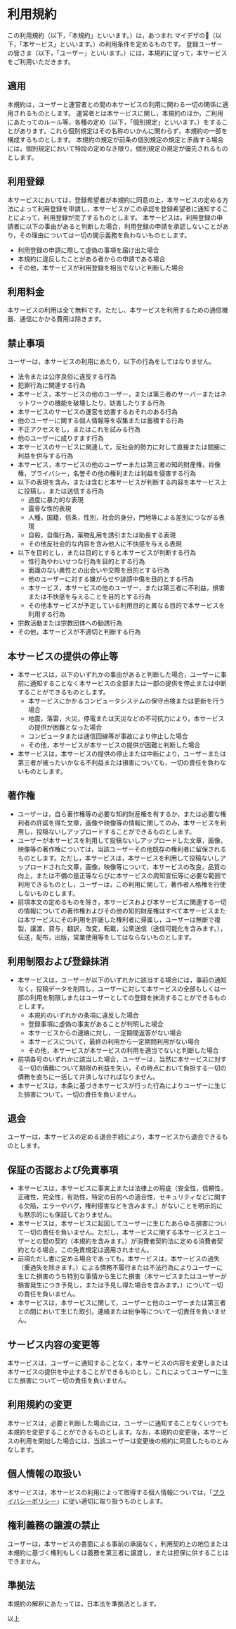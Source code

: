 # 利用規約

この利用規約（以下，「本規約」といいます。）は，あつまれ マイデザの🌳（以下，「本サービス」といいます。）の利用条件を定めるものです。
登録ユーザーの皆さま（以下，「ユーザー」といいます。）には，本規約に従って，本サービスをご利用いただきます。

## 適用
本規約は，ユーザーと運営者との間の本サービスの利用に関わる一切の関係に適用されるものとします。
運営者とは本サービスに関し，本規約のほか，ご利用にあたってのルール等，各種の定め（以下，「個別規定」といいます。）をすることがあります。これら個別規定はその名称のいかんに関わらず，本規約の一部を構成するものとします。
本規約の規定が前条の個別規定の規定と矛盾する場合には，個別規定において特段の定めなき限り，個別規定の規定が優先されるものとします。

## 利用登録
本サービスにおいては，登録希望者が本規約に同意の上，本サービスの定める方法によって利用登録を申請し，本サービスがこの承認を登録希望者に通知することによって，利用登録が完了するものとします。
本サービスは，利用登録の申請者に以下の事由があると判断した場合，利用登録の申請を承認しないことがあり，その理由については一切の開示義務を負わないものとします。
* 利用登録の申請に際して虚偽の事項を届け出た場合
* 本規約に違反したことがある者からの申請である場合
* その他，本サービスが利用登録を相当でないと判断した場合

## 利用料金
本サービスの利用は全て無料です。ただし、本サービスを利用するための通信機器、通信にかかる費用は除きます。

## 禁止事項
ユーザーは，本サービスの利用にあたり，以下の行為をしてはなりません。

* 法令または公序良俗に違反する行為
* 犯罪行為に関連する行為
* 本サービス，本サービスの他のユーザー，または第三者のサーバーまたはネットワークの機能を破壊したり，妨害したりする行為
* 本サービスのサービスの運営を妨害するおそれのある行為
* 他のユーザーに関する個人情報等を収集または蓄積する行為
* 不正アクセスをし，またはこれを試みる行為
* 他のユーザーに成りすます行為
* 本サービスのサービスに関連して，反社会的勢力に対して直接または間接に利益を供与する行為
* 本サービス，本サービスの他のユーザーまたは第三者の知的財産権，肖像権，プライバシー，名誉その他の権利または利益を侵害する行為
* 以下の表現を含み，または含むと本サービスが判断する内容を本サービス上に投稿し，または送信する行為
  * 過度に暴力的な表現
  * 露骨な性的表現
  * 人種，国籍，信条，性別，社会的身分，門地等による差別につながる表現
  * 自殺，自傷行為，薬物乱用を誘引または助長する表現
  * その他反社会的な内容を含み他人に不快感を与える表現
* 以下を目的とし，または目的とすると本サービスが判断する行為
  * 性行為やわいせつな行為を目的とする行為
  * 面識のない異性との出会いや交際を目的とする行為
  * 他のユーザーに対する嫌がらせや誹謗中傷を目的とする行為
  * 本サービス，本サービスの他のユーザー，または第三者に不利益，損害または不快感を与えることを目的とする行為
  * その他本サービスが予定している利用目的と異なる目的で本サービスを利用する行為
* 宗教活動または宗教団体への勧誘行為
* その他，本サービスが不適切と判断する行為

## 本サービスの提供の停止等
* 本サービスは，以下のいずれかの事由があると判断した場合，ユーザーに事前に通知することなく本サービスの全部または一部の提供を停止または中断することができるものとします。
  * 本サービスにかかるコンピュータシステムの保守点検または更新を行う場合
  * 地震，落雷，火災，停電または天災などの不可抗力により，本サービスの提供が困難となった場合
  * コンピュータまたは通信回線等が事故により停止した場合
  * その他，本サービスが本サービスの提供が困難と判断した場合
* 本サービスは，本サービスの提供の停止または中断により，ユーザーまたは第三者が被ったいかなる不利益または損害についても，一切の責任を負わないものとします。

## 著作権
* ユーザーは，自ら著作権等の必要な知的財産権を有するか，または必要な権利者の許諾を得た文章，画像や映像等の情報に関してのみ，本サービスを利用し，投稿ないしアップロードすることができるものとします。
* ユーザーが本サービスを利用して投稿ないしアップロードした文章，画像，映像等の著作権については，当該ユーザーその他既存の権利者に留保されるものとします。ただし，本サービスは，本サービスを利用して投稿ないしアップロードされた文章，画像，映像等について，本サービスの改良，品質の向上，または不備の是正等ならびに本サービスの周知宣伝等に必要な範囲で利用できるものとし，ユーザーは，この利用に関して，著作者人格権を行使しないものとします。
* 前項本文の定めるものを除き，本サービスおよび本サービスに関連する一切の情報についての著作権およびその他の知的財産権はすべて本サービスまたは本サービスにその利用を許諾した権利者に帰属し，ユーザーは無断で複製，譲渡，貸与，翻訳，改変，転載，公衆送信（送信可能化を含みます。），伝送，配布，出版，営業使用等をしてはならないものとします。

## 利用制限および登録抹消
* 本サービスは，ユーザーが以下のいずれかに該当する場合には，事前の通知なく，投稿データを削除し，ユーザーに対して本サービスの全部もしくは一部の利用を制限しまたはユーザーとしての登録を抹消することができるものとします。
  * 本規約のいずれかの条項に違反した場合
  * 登録事項に虚偽の事実があることが判明した場合
  * 本サービスからの連絡に対し，一定期間返答がない場合
  * 本サービスについて，最終の利用から一定期間利用がない場合
  * その他，本サービスが本サービスの利用を適当でないと判断した場合
* 前項各号のいずれかに該当した場合，ユーザーは，当然に本サービスに対する一切の債務について期限の利益を失い，その時点において負担する一切の債務を直ちに一括して弁済しなければなりません。
* 本サービスは，本条に基づき本サービスが行った行為によりユーザーに生じた損害について，一切の責任を負いません。

## 退会
ユーザーは，本サービスの定める退会手続により，本サービスから退会できるものとします。

## 保証の否認および免責事項
* 本サービスは，本サービスに事実上または法律上の瑕疵（安全性，信頼性，正確性，完全性，有効性，特定の目的への適合性，セキュリティなどに関する欠陥，エラーやバグ，権利侵害などを含みます。）がないことを明示的にも黙示的にも保証しておりません。
* 本サービスは，本サービスに起因してユーザーに生じたあらゆる損害について一切の責任を負いません。ただし，本サービスに関する本サービスとユーザーとの間の契約（本規約を含みます。）が消費者契約法に定める消費者契約となる場合，この免責規定は適用されません。
* 前項ただし書に定める場合であっても，本サービスは，本サービスの過失（重過失を除きます。）による債務不履行または不法行為によりユーザーに生じた損害のうち特別な事情から生じた損害（本サービスまたはユーザーが損害発生につき予見し，または予見し得た場合を含みます。）について一切の責任を負いません。
* 本サービスは，本サービスに関して，ユーザーと他のユーザーまたは第三者との間において生じた取引，連絡または紛争等について一切責任を負いません。

## サービス内容の変更等
本サービスは，ユーザーに通知することなく，本サービスの内容を変更しまたは本サービスの提供を中止することができるものとし，これによってユーザーに生じた損害について一切の責任を負いません。

## 利用規約の変更
本サービスは，必要と判断した場合には，ユーザーに通知することなくいつでも本規約を変更することができるものとします。なお，本規約の変更後，本サービスの利用を開始した場合には，当該ユーザーは変更後の規約に同意したものとみなします。

## 個人情報の取扱い
本サービスは，本サービスの利用によって取得する個人情報については，「[プライバシーポリシー](/privacy)」に従い適切に取り扱うものとします。

## 権利義務の譲渡の禁止
ユーザーは，本サービスの書面による事前の承諾なく，利用契約上の地位または本規約に基づく権利もしくは義務を第三者に譲渡し，または担保に供することはできません。

## 準拠法
本規約の解釈にあたっては，日本法を準拠法とします。

以上
